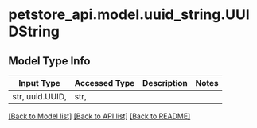 # petstore_api.model.uuid_string.UUIDString

## Model Type Info
Input Type | Accessed Type | Description | Notes
------------ | ------------- | ------------- | -------------
str, uuid.UUID,  | str,  |  | 

[[Back to Model list]](../../README.md#documentation-for-models) [[Back to API list]](../../README.md#documentation-for-api-endpoints) [[Back to README]](../../README.md)

